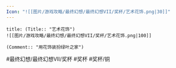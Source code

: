 ```yaml
---
Icon: "![[图片/游戏攻略/最终幻想/最终幻想VII/奖杯/艺术花饰.png|30]]"
---
```

```ad-common-bronze-trophy
title: (Title:: "艺术花饰")
![[图片/游戏攻略/最终幻想/最终幻想VII/奖杯/艺术花饰.png|100]]

(Comment:: "用花饰装扮绿叶之家")
```

#最终幻想/最终幻想VII/奖杯 #奖杯 #奖杯/铜

